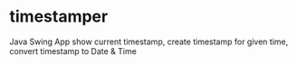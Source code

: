 # timestamper
Java Swing App show current timestamp, create timestamp for given time, convert timestamp to Date &amp; Time
